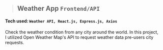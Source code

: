 > ## Weather App `Frontend/API`
#### Tech used: `Weather API, React.js, Express.js, Axios`
Check the weather condition from any city around the world. In this project, I utilized Open Weather Map's API to request weather data pre-users city requests.
